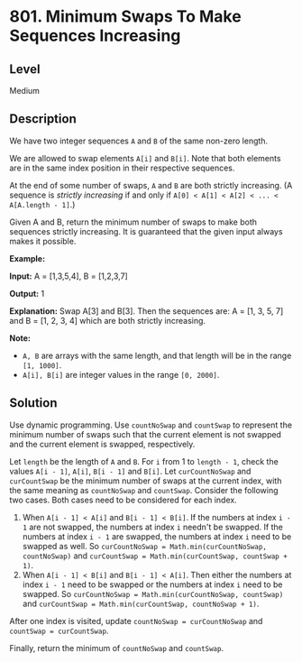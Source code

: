 # 801. Minimum Swaps To Make Sequences Increasing
## Level
Medium

## Description
We have two integer sequences `A` and `B` of the same non-zero length.

We are allowed to swap elements `A[i]` and `B[i]`. Note that both elements are in the same index position in their respective sequences.

At the end of some number of swaps, `A` and `B` are both strictly increasing. (A sequence is *strictly increasing* if and only if `A[0] < A[1] < A[2] < ... < A[A.length - 1]`.)

Given A and B, return the minimum number of swaps to make both sequences strictly increasing.  It is guaranteed that the given input always makes it possible.

**Example:**

**Input:** A = [1,3,5,4], B = [1,2,3,7]

**Output:** 1

**Explanation:** Swap A[3] and B[3]. Then the sequences are: A = [1, 3, 5, 7] and B = [1, 2, 3, 4] which are both strictly increasing.

**Note:**

* `A, B` are arrays with the same length, and that length will be in the range `[1, 1000]`.
* `A[i], B[i]` are integer values in the range `[0, 2000]`.

## Solution
Use dynamic programming. Use `countNoSwap` and `countSwap` to represent the minimum number of swaps such that the current element is not swapped and the current element is swapped, respectively.

Let `length` be the length of `A` and `B`. For `i` from 1 to `length - 1`, check the values `A[i - 1]`, `A[i]`, `B[i - 1]` and `B[i]`. Let `curCountNoSwap` and `curCountSwap` be the minimum number of swaps at the current index, with the same meaning as `countNoSwap` and `countSwap`. Consider the following two cases. Both cases need to be considered for each index.

1. When `A[i - 1] < A[i]` and `B[i - 1] < B[i]`. If the numbers at index `i - 1` are not swapped, the numbers at index `i` needn't be swapped. If the numbers at index `i - 1` are swapped, the numbers at index `i` need to be swapped as well. So `curCountNoSwap = Math.min(curCountNoSwap, countNoSwap)` and `curCountSwap = Math.min(curCountSwap, countSwap + 1)`.
2. When `A[i - 1] < B[i]` and `B[i - 1] < A[i]`. Then either the numbers at index `i - 1` need to be swapped or the numbers at index `i` need to be swapped. So `curCountNoSwap = Math.min(curCountNoSwap, countSwap)` and `curCountSwap = Math.min(curCountSwap, countNoSwap + 1)`.

After one index is visited, update `countNoSwap = curCountNoSwap` and `countSwap = curCountSwap`.

Finally, return the minimum of `countNoSwap` and `countSwap`.

